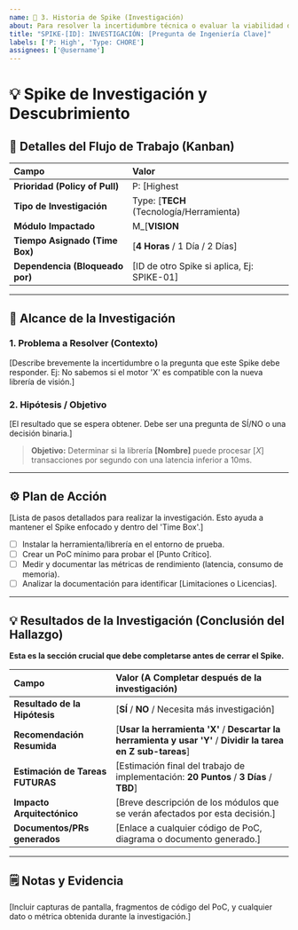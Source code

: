 ```yaml
---
name: 🧪 3. Historia de Spike (Investigación)
about: Para resolver la incertidumbre técnica o evaluar la viabilidad de una solución compleja.
title: "SPIKE-[ID]: INVESTIGACIÓN: [Pregunta de Ingeniería Clave]"
labels: ['P: High', 'Type: CHORE']
assignees: ['@username']
---
```


# 💡 Spike de Investigación y Descubrimiento

## 👤 Detalles del Flujo de Trabajo (Kanban)
| Campo | Valor |
| :--- | :--- |
| **Prioridad (Policy of Pull)** | P: [Highest | **High** | Medium | Low] |
| **Tipo de Investigación** | Type: [**TECH** (Tecnología/Herramienta) | **DESIGN** (Arquitectura/UML) | **FUNC** (Requisito no claro)] |
| **Módulo Impactado** | M_[**VISION** | **GAMEPLAY** | **UIX** | **SERVER** | **DEVOPS**] |
| **Tiempo Asignado (Time Box)** | [**4 Horas** / 1 Día / 2 Días] |
| **Dependencia (Bloqueado por)** | [ID de otro Spike si aplica, Ej: SPIKE-01] |

---

## 🎯 Alcance de la Investigación

### 1. Problema a Resolver (Contexto)
[Describe brevemente la incertidumbre o la pregunta que este Spike debe responder. Ej: No sabemos si el motor 'X' es compatible con la nueva librería de visión.]

### 2. Hipótesis / Objetivo
[El resultado que se espera obtener. Debe ser una pregunta de SÍ/NO o una decisión binaria.]
> **Objetivo:** Determinar si la librería **[Nombre]** puede procesar $[X]$ transacciones por segundo con una latencia inferior a $10\text{ms}$.

---

## ⚙️ Plan de Acción
[Lista de pasos detallados para realizar la investigación. Esto ayuda a mantener el Spike enfocado y dentro del 'Time Box'.]

- [ ] Instalar la herramienta/librería en el entorno de prueba.
- [ ] Crear un PoC mínimo para probar el [Punto Crítico].
- [ ] Medir y documentar las métricas de rendimiento (latencia, consumo de memoria).
- [ ] Analizar la documentación para identificar [Limitaciones o Licencias].

---

## 💡 Resultados de la Investigación (Conclusión del Hallazgo)

**Esta es la sección crucial que debe completarse antes de cerrar el Spike.**

| Campo | Valor (A Completar después de la investigación) |
| :--- | :--- |
| **Resultado de la Hipótesis** | [**SÍ** / **NO** / Necesita más investigación] |
| **Recomendación Resumida** | [**Usar la herramienta 'X'** / **Descartar la herramienta y usar 'Y'** / **Dividir la tarea en Z sub-tareas**] |
| **Estimación de Tareas FUTURAS** | [Estimación final del trabajo de implementación: **20 Puntos** / **3 Días** / **TBD**] |
| **Impacto Arquitectónico** | [Breve descripción de los módulos que se verán afectados por esta decisión.] |
| **Documentos/PRs generados** | [Enlace a cualquier código de PoC, diagrama o documento generado.] |

---

## 🗒️ Notas y Evidencia

[Incluir capturas de pantalla, fragmentos de código del PoC, y cualquier dato o métrica obtenida durante la investigación.]